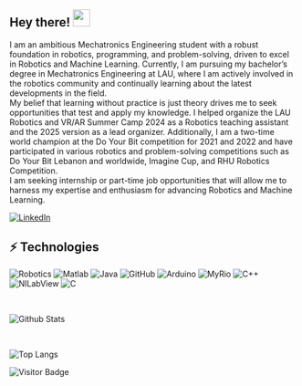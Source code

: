 ## Hey there! <img src="https://raw.githubusercontent.com/aemmadi/aemmadi/master/wave.gif" width="30px">

I am an ambitious Mechatronics Engineering student with a robust foundation in robotics, programming, and problem-solving, driven to excel in Robotics and Machine Learning. Currently, I am pursuing my bachelor’s degree in Mechatronics Engineering at LAU, where I am actively involved in the robotics community and continually learning about the latest developments in the field.  
My belief that learning without practice is just theory drives me to seek opportunities that test and apply my knowledge. I helped organize the LAU Robotics and VR/AR Summer Camp 2024 as a Robotics teaching assistant and the 2025 version as a lead organizer. Additionally, I am a two-time world champion at the Do Your Bit competition for 2021 and 2022 and have participated in various robotics and problem-solving competitions such as Do Your Bit Lebanon and worldwide, Imagine Cup, and RHU Robotics Competition.  
I am seeking internship or part-time job opportunities that will allow me to harness my expertise and enthusiasm for advancing Robotics and Machine Learning.

[![LinkedIn](https://img.shields.io/badge/linkedin-%230077B5.svg?style=for-the-badge&logo=linkedin&logoColor=white)](www.linkedin.com/in/ali-d-ismail)

## ⚡ Technologies

![Robotics](https://img.shields.io/badge/-Robotics-red?style=for-the-badge)
![Matlab](https://img.shields.io/badge/-MATLAB-orange?style=for-the-badge)
![Java](https://img.shields.io/badge/java-%23ED8B00.svg?style=for-the-badge&logo=java&logoColor=white)
![GitHub](https://img.shields.io/badge/github-%23121011.svg?style=for-the-badge&logo=github&logoColor=white)
![Arduino](https://img.shields.io/badge/Arduino-%2312101.svg?style=for-the-badge&logo=Arduino&logoColor=white)
![MyRio](https://img.shields.io/badge/MyRio-%23129.svg?style=for-the-badge&logo=MyRio&logoColor=white)
![C++](https://img.shields.io/badge/C++-%23121061.svg?style=for-the-badge&logoColor=white)
![NILabView](https://img.shields.io/badge/NILabView-%23621061.svg?style=for-the-badge&logo=NILabView&logoColor=white)
![C](https://img.shields.io/badge/C-violet?style=for-the-badge&logoColor=white)


<br>

![Github Stats](https://github-readme-stats.vercel.app/api?username=AliDismail&count_private=true&show_icons=true&include_all_commits=true&hide_rank=true)

<br>

![Top Langs](https://github-readme-stats.vercel.app/api/top-langs/?username=AliDismail&count_private=true&hide=TeX&layout=compact)

![Visitor Badge](https://visitor-badge.laobi.icu/badge?page_id=AliDismail.AliDismail)
